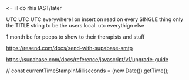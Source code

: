 <!-- TODO SET up the last setting pages- "about Grapes" --> <= ill do rhia lAST/later

<!-- !!! All tHE "TODO"s throughout the src -->
<!-- ! go through and findf and remove ALL the stuff thats unused like files and parts and also uninstall any unused packages -->

UTC UTC UTC everywhere!
on insert on read on every SINGLE thing
only the TITLE string to be the users local. utc everythign else
<!-- TODO make only THE DISPLAY of the date titles be in local.. keeping everything else utc  -->
<!-- TODO: the styles files for auth and settogs -->
<!-- TODO remove all dependencies and imports for rapi-ui stufff.. get it out? -->

<!-- TODO replace all touchables with Pressable -->

<!-- TODO maybe add CHECK contrainst to the grapes tables and stuff to not let it be too long and also contraints inside the TextINputs inhere -->
<!-- todo: SET UP policy to delete grapes after 30 days or something! https://supabase.com/blog/postgres-as-a-cron-server -->

<!-- TODO in THE WELCOME SCREEN will tell users, history only goes back 30 days...
? and then i need to make that policy happen in my backend
? in THE WELCOME SCREEN will tell users, history only goes back 30 days...
* yea maybe we dont go back farther than a month
* encourage users to save the ones they like as photos on their phone...
*    https://docs.expo.dev/tutorial/screenshot/
TODO so i need to set up a cron job to delete grapes older than 30 days

TODO end --> 1 month bc for peeps to show to their therapists and stuff


<!-- TODO: go back in to grapes superbase and chage back the auth config that requiresd new users to confirm their email address before first login... AND THE CHANGE-EMAIL confirmation to be changed in Providers settings.
for  now i turned that off for testing -->
https://resend.com/docs/send-with-supabase-smtp

<!-- TODO: add a username field for during signup -->
<!-- // TODO: will need to add approp RLS to supabase tables -->
<!-- TODO [future]: in top right header of grape_id page, have a button to save the day and it can export somewhere or better yet, Have it become a widget on their os... somehting... -->
<!-- * like an addToHomeScreen fucntion -->

<!-- TODO: review all: https://supabase.com/docs/guides/platform/going-into-prod -->


<!-- TODO: convert the supabase sdk from v1 -> v2 -->
https://supabase.com/docs/reference/javascript/v1/upgrade-guide
<!--  TODO handle a user trying to ppick a userName that already exists -->

// const currentTimeStampInMilliseconds = (new Date()).getTime();
<!-- ?[FUTURE] a customizavle widget for their homescreen that displays their current days agenda or displays urge to go mke ojne for today if they havent yet -->

<!--? [FUTURE] may consider using blobl storage as thuiis starts to get bigger but not yet -->